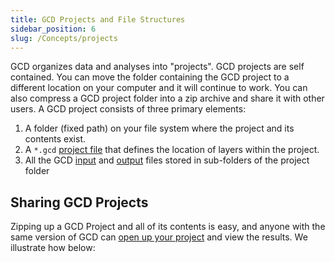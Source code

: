 ```yaml
---
title: GCD Projects and File Structures
sidebar_position: 6
slug: /Concepts/projects
---
```


GCD organizes data and analyses into "projects". GCD projects are self contained. You can move the folder containing the GCD project to a different location on your computer and it will continue to work. You can also compress a GCD project folder into a zip archive and share it with other users. A GCD project consists of three primary elements:

1. A folder (fixed path) on your file system where the project and its contents exist.
2. A `*.gcd` [project file](/gcd-concepts/project/-gcd-files) that defines the location of layers within the project.
3. All the GCD [input](/gcd-concepts/project/inputs-folder) and [output](/gcd-concepts/project/analsyses-folder) files stored in sub-folders of the project folder

## Sharing GCD Projects


Zipping up a GCD Project and all of its contents is easy, and anyone with the same version of GCD can [open up your project](/Help/project-menu/open-project) and view the results. We illustrate how below:

<YouTubeEmbed videoId="s2v0-1c9XCg" title="Sharing GCD Projects Video" />
